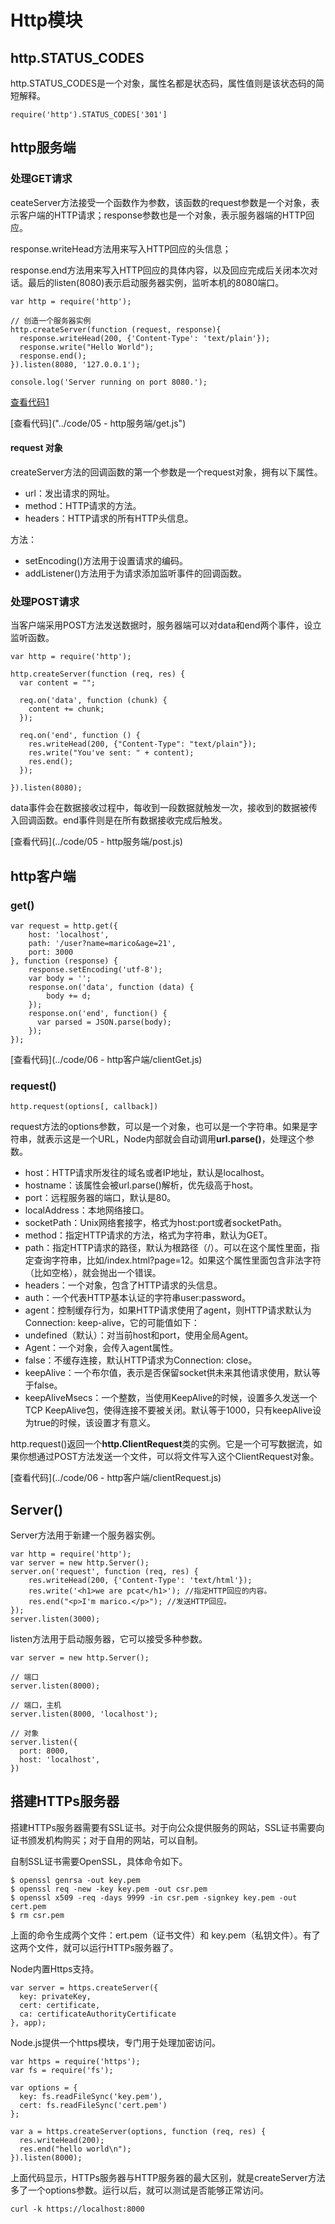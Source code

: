 # Http模块

## http.STATUS_CODES

http.STATUS_CODES是一个对象，属性名都是状态码，属性值则是该状态码的简短解释。

```
require('http').STATUS_CODES['301']
```

## http服务端

### 处理GET请求

ceateServer方法接受一个函数作为参数，该函数的request参数是一个对象，表示客户端的HTTP请求；response参数也是一个对象，表示服务器端的HTTP回应。

response.writeHead方法用来写入HTTP回应的头信息；

response.end方法用来写入HTTP回应的具体内容，以及回应完成后关闭本次对话。最后的listen(8080)表示启动服务器实例，监听本机的8080端口。

```
var http = require('http');

// 创造一个服务器实例
http.createServer(function (request, response){
  response.writeHead(200, {'Content-Type': 'text/plain'});
  response.write("Hello World");
  response.end();
}).listen(8080, '127.0.0.1');

console.log('Server running on port 8080.');
```
[查看代码1](https://github.com/guoqing2013/learning-nodejs/blob/master/code/05%20-%20http%E6%9C%8D%E5%8A%A1%E7%AB%AF/get.js)

[查看代码]("../code/05 - http服务端/get.js")


#### request 对象

createServer方法的回调函数的第一个参数是一个request对象，拥有以下属性。

- url：发出请求的网址。
- method：HTTP请求的方法。
- headers：HTTP请求的所有HTTP头信息。

方法：
- setEncoding()方法用于设置请求的编码。
- addListener()方法用于为请求添加监听事件的回调函数。



### 处理POST请求

当客户端采用POST方法发送数据时，服务器端可以对data和end两个事件，设立监听函数。

```
var http = require('http');

http.createServer(function (req, res) {
  var content = "";

  req.on('data', function (chunk) {
    content += chunk;
  });

  req.on('end', function () {
    res.writeHead(200, {"Content-Type": "text/plain"});
    res.write("You've sent: " + content);
    res.end();
  });

}).listen(8080);
```

data事件会在数据接收过程中，每收到一段数据就触发一次，接收到的数据被传入回调函数。end事件则是在所有数据接收完成后触发。

[查看代码](../code/05 - http服务端/post.js)


## http客户端

### get()

```
var request = http.get({
    host: 'localhost',
    path: '/user?name=marico&age=21',
    port: 3000
}, function (response) {
    response.setEncoding('utf-8');
    var body = '';
    response.on('data', function (data) {
        body += d;
    });
    response.on('end', function() {
      var parsed = JSON.parse(body);
    });
});
```

[查看代码](../code/06 - http客户端/clientGet.js)

### request()

```
http.request(options[, callback])
```

request方法的options参数，可以是一个对象，也可以是一个字符串。如果是字符串，就表示这是一个URL，Node内部就会自动调用**url.parse()**，处理这个参数。

- host：HTTP请求所发往的域名或者IP地址，默认是localhost。
- hostname：该属性会被url.parse()解析，优先级高于host。
- port：远程服务器的端口，默认是80。
- localAddress：本地网络接口。
- socketPath：Unix网络套接字，格式为host:port或者socketPath。
- method：指定HTTP请求的方法，格式为字符串，默认为GET。
- path：指定HTTP请求的路径，默认为根路径（/）。可以在这个属性里面，指定查询字符串，比如/index.html?page=12。如果这个属性里面包含非法字符（比如空格），就会抛出一个错误。
- headers：一个对象，包含了HTTP请求的头信息。
- auth：一个代表HTTP基本认证的字符串user:password。
- agent：控制缓存行为，如果HTTP请求使用了agent，则HTTP请求默认为Connection: keep-alive，它的可能值如下：
- undefined（默认）：对当前host和port，使用全局Agent。
- Agent：一个对象，会传入agent属性。
- false：不缓存连接，默认HTTP请求为Connection: close。
- keepAlive：一个布尔值，表示是否保留socket供未来其他请求使用，默认等于false。
- keepAliveMsecs：一个整数，当使用KeepAlive的时候，设置多久发送一个TCP KeepAlive包，使得连接不要被关闭。默认等于1000，只有keepAlive设为true的时候，该设置才有意义。


http.request()返回一个**http.ClientRequest**类的实例。它是一个可写数据流，如果你想通过POST方法发送一个文件，可以将文件写入这个ClientRequest对象。

[查看代码](../code/06 - http客户端/clientRequest.js)

## Server()

Server方法用于新建一个服务器实例。

```
var http = require('http');
var server = new http.Server();
server.on('request', function (req, res) {
    res.writeHead(200, {'Content-Type': 'text/html'});
    res.write('<h1>we are pcat</h1>'); //指定HTTP回应的内容。
    res.end("<p>I'm marico.</p>"); //发送HTTP回应。
});
server.listen(3000);
```

listen方法用于启动服务器，它可以接受多种参数。

```
var server = new http.Server();

// 端口
server.listen(8000);

// 端口，主机
server.listen(8000, 'localhost');

// 对象
server.listen({
  port: 8000,
  host: 'localhost',
})
```

## 搭建HTTPs服务器

搭建HTTPs服务器需要有SSL证书。对于向公众提供服务的网站，SSL证书需要向证书颁发机构购买；对于自用的网站，可以自制。

自制SSL证书需要OpenSSL，具体命令如下。

```
$ openssl genrsa -out key.pem
$ openssl req -new -key key.pem -out csr.pem
$ openssl x509 -req -days 9999 -in csr.pem -signkey key.pem -out cert.pem
$ rm csr.pem
```

上面的命令生成两个文件：ert.pem（证书文件）和 key.pem（私钥文件）。有了这两个文件，就可以运行HTTPs服务器了。


Node内置Https支持。

```
var server = https.createServer({
  key: privateKey,
  cert: certificate,
  ca: certificateAuthorityCertificate
}, app);
```

Node.js提供一个https模块，专门用于处理加密访问。

```
var https = require('https');
var fs = require('fs');

var options = {
  key: fs.readFileSync('key.pem'),
  cert: fs.readFileSync('cert.pem')
};

var a = https.createServer(options, function (req, res) {
  res.writeHead(200);
  res.end("hello world\n");
}).listen(8000);
```

上面代码显示，HTTPs服务器与HTTP服务器的最大区别，就是createServer方法多了一个options参数。运行以后，就可以测试是否能够正常访问。

```
curl -k https://localhost:8000
```






























































